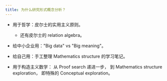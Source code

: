 ```yaml
---
title: 为什么研究形式概念分析？
---
```


- 用于哲学：皮尔士的实用主义原则。
  - 还有皮尔士的 relation algebra。

- 给中小企业用："Big data" vs "Big meaning"。

- 给自己用：手工整理 Mathematics structure 的学习笔记。

- 用于构造主义数学：
  从 Proof search 递进一步，
  到 Mathematics structure exploration，
  即特殊的 Conceptual exploration。
